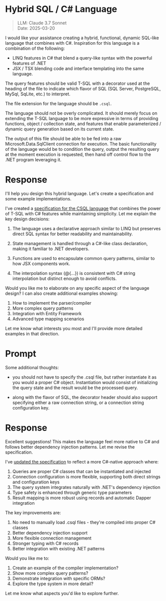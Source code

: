 # Hybrid SQL / C# Language

> LLM: Claude 3.7 Sonnet\
> Date: 2025-03-20

I would like your assistance creating a hybrid, functional, dynamic SQL-like language that combines with C#. Inspiration for this language is a combination of the following:

- LINQ features in C# that blend a query-like syntax with the powerful features of .NET
- JSX / TSX blending code and interface templating into the same language.

The query features should be valid T-SQL with a decorator used at the heading of the file to indicate which flavor of SQL (SQL Server, PostgreSQL, MySql, SqLite, etc.) to interpret.

The file extension for the language should be `.csql`.

The language should not be overly complicated. It should merely focus on extending the T-SQL language to be more expressive in terms of providing functions, object / collection state, and features that enable parameterized / dynamic query generation based on its current state.

The output of this file should be able to be fed into a raw Microsoft.Data.SqlClient connection for execution. The basic functionality of the language would be to condition the query, output the resulting query at the moment execution is requested, then hand off control flow to the .NET program leveraging it.

# Response

I'll help you design this hybrid language. Let's create a specification and some example implementations.

I've created a [specification for the CSQL language](./csql-spec-01.md) that combines the power of T-SQL with C# features while maintaining simplicity. Let me explain the key design decisions:

1. The language uses a declarative approach similar to LINQ but preserves direct SQL syntax for better readability and maintainability.

2. State management is handled through a C#-like class declaration, making it familiar to .NET developers.

3. Functions are used to encapsulate common query patterns, similar to how JSX components work.

4. The interpolation syntax (@{...}) is consistent with C# string interpolation but distinct enough to avoid conflicts.

Would you like me to elaborate on any specific aspect of the language design? I can also create additional examples showing:

1. How to implement the parser/compiler
2. More complex query patterns
3. Integration with Entity Framework
4. Advanced type mapping scenarios

Let me know what interests you most and I'll provide more detailed examples in that direction.

# Prompt

Some additional thoughts:

- you should not have to specify the .csql file, but rather instantiate it as you would a proper C# object. Instantiation would consist of initializing the query state and the result would be the processed query.

- along with the flavor of SQL, the decorator header should also support specifying either a raw connection string, or a connection string configuration key.

# Response

Excellent suggestions! This makes the language feel more native to C# and follows better dependency injection patterns. Let me revise the specification.

I've [updated the specification](./csql-spec-02.md) to reflect a more C#-native approach where:

1. Queries are proper C# classes that can be instantiated and injected
2. Connection configuration is more flexible, supporting both direct strings and configuration keys
3. The query system integrates naturally with .NET's dependency injection
4. Type safety is enhanced through generic type parameters
5. Result mapping is more robust using records and automatic Dapper integration

The key improvements are:

1. No need to manually load .csql files - they're compiled into proper C# classes
2. Better dependency injection support
3. More flexible connection management
4. Stronger typing with C# records
5. Better integration with existing .NET patterns

Would you like me to:

1. Create an example of the compiler implementation?
2. Show more complex query patterns?
3. Demonstrate integration with specific ORMs?
4. Explore the type system in more detail?

Let me know what aspects you'd like to explore further.
